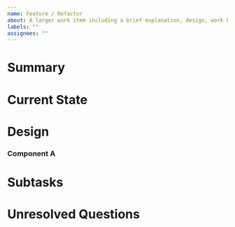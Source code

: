 ```yaml
---
name: Feature / Refactor
about: A larger work item including a brief explanation, design, work history. Needs to broken down into smaller tasks.
labels: ""
assignees: ""
---
```


<!--
Fill in relevant sections, remove the rest.
-->

# Summary

<!--- The goal is ... -->

# Current State

<!--- Currently, ... -->

# Design

<!--- Overview ... -->

### Component A

<!--- Description ... -->

# Subtasks

<!---
- [ ] First step: #...
- [ ] Stabilization
- [ ] #59
-->

# Unresolved Questions

<!--- - Choose between ... -->
